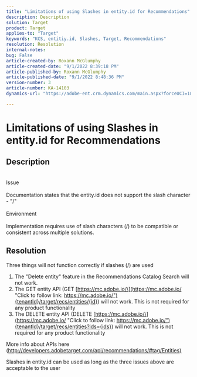 ```yaml
---
title: "Limitations of using Slashes in entity.id for Recommendations"
description: Description
solution: Target
product: Target
applies-to: "Target"
keywords: "KCS, entitiy.id, Slashes, Target, Recommendations"
resolution: Resolution
internal-notes: 
bug: False
article-created-by: Roxann McGlumphy
article-created-date: "9/1/2022 8:39:18 PM"
article-published-by: Roxann McGlumphy
article-published-date: "9/1/2022 8:48:36 PM"
version-number: 3
article-number: KA-14103
dynamics-url: "https://adobe-ent.crm.dynamics.com/main.aspx?forceUCI=1&pagetype=entityrecord&etn=knowledgearticle&id=05f7ab20-362a-ed11-9db1-002248086a27"

---
```

# Limitations of using Slashes in entity.id for Recommendations

## Description

<br>Issue<br><br>
Documentation states that the entity.id does not support the slash character - "/"
<br><br>Environment<br><br>
Implementation requires use of slash characters (/) to be compatible or consistent across multiple solutions.


## Resolution


Three things will not function correctly if slashes (/) are used

1. The "Delete entity" feature in the Recommendations Catalog Search will not work.
2. The GET entity API (GET [https://mc.adobe.io/\](https://mc.adobe.io/ "Click to follow link: https://mc.adobe.io/"){tenantId}/target/recs/entities/{id}) will not work. This is not required for any product functionality
3. The DELETE entity API (DELETE [https://mc.adobe.io/\](https://mc.adobe.io/ "Click to follow link: https://mc.adobe.io/"){tenantId}/target/recs/entities?ids={ids}) will not work. This is not required for any product functionality


More info about APIs here ([http://developers.adobetarget.com/api/recommendations/#tag/Entities)](http://developers.adobetarget.com/api/recommendations/#tag/Entities%29 "Click to follow link: http://developers.adobetarget.com/api/recommendations/#tag/Entities)")

Slashes in entity.id can be used as long as the three issues above are acceptable to the user

